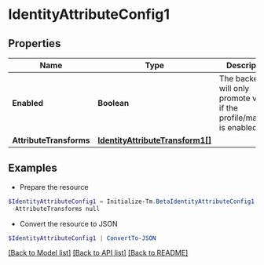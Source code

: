 # IdentityAttributeConfig1
## Properties

Name | Type | Description | Notes
------------ | ------------- | ------------- | -------------
**Enabled** | **Boolean** | The backend will only promote values if the profile/mapping is enabled. | [optional] [default to $false]
**AttributeTransforms** | [**IdentityAttributeTransform1[]**](IdentityAttributeTransform1.md) |  | [optional] 

## Examples

- Prepare the resource
```powershell
$IdentityAttributeConfig1 = Initialize-Tm.BetaIdentityAttributeConfig1  -Enabled true `
 -AttributeTransforms null
```

- Convert the resource to JSON
```powershell
$IdentityAttributeConfig1 | ConvertTo-JSON
```

[[Back to Model list]](../README.md#documentation-for-models) [[Back to API list]](../README.md#documentation-for-api-endpoints) [[Back to README]](../README.md)

